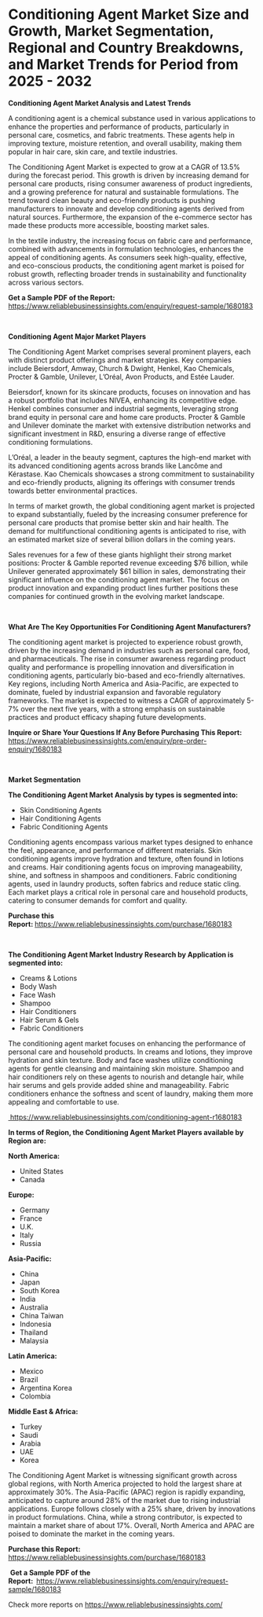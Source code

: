 <p><h1>Conditioning Agent Market Size and Growth, Market Segmentation, Regional and Country Breakdowns, and Market Trends for Period from 2025 -  2032</h1></p><p><strong>Conditioning Agent Market Analysis and Latest Trends</strong></p>
<p><p>A conditioning agent is a chemical substance used in various applications to enhance the properties and performance of products, particularly in personal care, cosmetics, and fabric treatments. These agents help in improving texture, moisture retention, and overall usability, making them popular in hair care, skin care, and textile industries.</p><p>The Conditioning Agent Market is expected to grow at a CAGR of 13.5% during the forecast period. This growth is driven by increasing demand for personal care products, rising consumer awareness of product ingredients, and a growing preference for natural and sustainable formulations. The trend toward clean beauty and eco-friendly products is pushing manufacturers to innovate and develop conditioning agents derived from natural sources. Furthermore, the expansion of the e-commerce sector has made these products more accessible, boosting market sales.</p><p>In the textile industry, the increasing focus on fabric care and performance, combined with advancements in formulation technologies, enhances the appeal of conditioning agents. As consumers seek high-quality, effective, and eco-conscious products, the conditioning agent market is poised for robust growth, reflecting broader trends in sustainability and functionality across various sectors.</p></p>
<p><strong>Get a Sample PDF of the Report:&nbsp;</strong> <a href="https://www.reliablebusinessinsights.com/enquiry/request-sample/1680183?utm_campaign=2187&utm_medium=2&utm_source=Github&utm_content=ia&utm_term=06022025&utm_id=conditioning-agent">https://www.reliablebusinessinsights.com/enquiry/request-sample/1680183</a></p>
<p>&nbsp;</p>
<p><strong>Conditioning Agent Major Market Players</strong></p>
<p><p>The Conditioning Agent Market comprises several prominent players, each with distinct product offerings and market strategies. Key companies include Beiersdorf, Amway, Church & Dwight, Henkel, Kao Chemicals, Procter & Gamble, Unilever, L’Oréal, Avon Products, and Estée Lauder. </p><p>Beiersdorf, known for its skincare products, focuses on innovation and has a robust portfolio that includes NIVEA, enhancing its competitive edge. Henkel combines consumer and industrial segments, leveraging strong brand equity in personal care and home care products. Procter & Gamble and Unilever dominate the market with extensive distribution networks and significant investment in R&D, ensuring a diverse range of effective conditioning formulations. </p><p>L’Oréal, a leader in the beauty segment, captures the high-end market with its advanced conditioning agents across brands like Lancôme and Kérastase. Kao Chemicals showcases a strong commitment to sustainability and eco-friendly products, aligning its offerings with consumer trends towards better environmental practices.</p><p>In terms of market growth, the global conditioning agent market is projected to expand substantially, fueled by the increasing consumer preference for personal care products that promise better skin and hair health. The demand for multifunctional conditioning agents is anticipated to rise, with an estimated market size of several billion dollars in the coming years.</p><p>Sales revenues for a few of these giants highlight their strong market positions: Procter & Gamble reported revenue exceeding $76 billion, while Unilever generated approximately $61 billion in sales, demonstrating their significant influence on the conditioning agent market. The focus on product innovation and expanding product lines further positions these companies for continued growth in the evolving market landscape.</p></p>
<p>&nbsp;</p>
<p><strong>What Are The Key Opportunities For Conditioning Agent Manufacturers?</strong></p>
<p><p>The conditioning agent market is projected to experience robust growth, driven by the increasing demand in industries such as personal care, food, and pharmaceuticals. The rise in consumer awareness regarding product quality and performance is propelling innovation and diversification in conditioning agents, particularly bio-based and eco-friendly alternatives. Key regions, including North America and Asia-Pacific, are expected to dominate, fueled by industrial expansion and favorable regulatory frameworks. The market is expected to witness a CAGR of approximately 5-7% over the next five years, with a strong emphasis on sustainable practices and product efficacy shaping future developments.</p></p>
<p><strong>Inquire or Share Your Questions If Any Before Purchasing This Report:</strong> <a href="https://www.reliablebusinessinsights.com/enquiry/pre-order-enquiry/1680183?utm_campaign=2187&utm_medium=2&utm_source=Github&utm_content=ia&utm_term=06022025&utm_id=conditioning-agent">https://www.reliablebusinessinsights.com/enquiry/pre-order-enquiry/1680183</a></p>
<p>&nbsp;</p>
<p><strong>Market Segmentation</strong></p>
<p><strong>The Conditioning Agent Market Analysis by types is segmented into:</strong></p>
<p><ul><li>Skin Conditioning Agents</li><li>Hair Conditioning Agents</li><li>Fabric Conditioning Agents</li></ul></p>
<p><p>Conditioning agents encompass various market types designed to enhance the feel, appearance, and performance of different materials. Skin conditioning agents improve hydration and texture, often found in lotions and creams. Hair conditioning agents focus on improving manageability, shine, and softness in shampoos and conditioners. Fabric conditioning agents, used in laundry products, soften fabrics and reduce static cling. Each market plays a critical role in personal care and household products, catering to consumer demands for comfort and quality.</p></p>
<p><strong>Purchase this Report:&nbsp;</strong><a href="https://www.reliablebusinessinsights.com/purchase/1680183?utm_campaign=2187&utm_medium=2&utm_source=Github&utm_content=ia&utm_term=06022025&utm_id=conditioning-agent">https://www.reliablebusinessinsights.com/purchase/1680183</a></p>
<p>&nbsp;</p>
<p><strong>The Conditioning Agent Market Industry Research by Application is segmented into:</strong></p>
<p><ul><li>Creams & Lotions</li><li>Body Wash</li><li>Face Wash</li><li>Shampoo</li><li>Hair Conditioners</li><li>Hair Serum & Gels</li><li>Fabric Conditioners</li></ul></p>
<p><p>The conditioning agent market focuses on enhancing the performance of personal care and household products. In creams and lotions, they improve hydration and skin texture. Body and face washes utilize conditioning agents for gentle cleansing and maintaining skin moisture. Shampoo and hair conditioners rely on these agents to nourish and detangle hair, while hair serums and gels provide added shine and manageability. Fabric conditioners enhance the softness and scent of laundry, making them more appealing and comfortable to use.</p></p>
<p><a href="https://www.reliablebusinessinsights.com/conditioning-agent-r1680183?utm_campaign=2187&utm_medium=2&utm_source=Github&utm_content=ia&utm_term=06022025&utm_id=conditioning-agent">&nbsp;https://www.reliablebusinessinsights.com/conditioning-agent-r1680183</a></p>
<p><strong>In terms of Region, the Conditioning Agent Market Players available by Region are:</strong></p>
<p>
    <p> <strong> North America: </strong>
        <ul>
            <li>United States</li>
            <li>Canada</li>
        </ul>
        </p> 
    <p> <strong> Europe: </strong>
        <ul>
            <li>Germany</li>
            <li>France</li>
            <li>U.K.</li>
            <li>Italy</li>
            <li>Russia</li>
        </ul>
        </p> 
    <p> <strong> Asia-Pacific: </strong>
        <ul>
            <li>China</li>
            <li>Japan</li>
            <li>South Korea</li>
            <li>India</li>
            <li>Australia</li>
            <li>China Taiwan</li>
            <li>Indonesia</li>
            <li>Thailand</li>
            <li>Malaysia</li>
        </ul>
        </p> 
    <p> <strong> Latin America: </strong>
        <ul>
            <li>Mexico</li>
            <li>Brazil</li>
            <li>Argentina Korea</li>
            <li>Colombia</li>
        </ul>
        </p> 
    <p> <strong> Middle East & Africa: </strong>
        <ul>
            <li>Turkey</li>
            <li>Saudi</li>
            <li>Arabia</li>
            <li>UAE</li>
            <li>Korea</li>
        </ul>
    </p>
    </p>
<p><p>The Conditioning Agent Market is witnessing significant growth across global regions, with North America projected to hold the largest share at approximately 30%. The Asia-Pacific (APAC) region is rapidly expanding, anticipated to capture around 28% of the market due to rising industrial applications. Europe follows closely with a 25% share, driven by innovations in product formulations. China, while a strong contributor, is expected to maintain a market share of about 17%. Overall, North America and APAC are poised to dominate the market in the coming years.</p></p>
<p><strong>Purchase this Report: </strong><a href="https://www.reliablebusinessinsights.com/purchase/1680183?utm_campaign=2187&utm_medium=2&utm_source=Github&utm_content=ia&utm_term=06022025&utm_id=conditioning-agent">https://www.reliablebusinessinsights.com/purchase/1680183</a></p>
<p>&nbsp;<strong>Get a Sample PDF of the Report:&nbsp;&nbsp;</strong><a href="https://www.reliablebusinessinsights.com/enquiry/request-sample/1680183?utm_campaign=2187&utm_medium=2&utm_source=Github&utm_content=ia&utm_term=06022025&utm_id=conditioning-agent">https://www.reliablebusinessinsights.com/enquiry/request-sample/1680183</a></p>
<p><strong></strong></p>
<p>Check more reports on <a href="https://www.reliablebusinessinsights.com/?utm_campaign=2187&utm_medium=2&utm_source=Github&utm_content=ia&utm_term=06022025&utm_id=conditioning-agent">https://www.reliablebusinessinsights.com/</a></p>